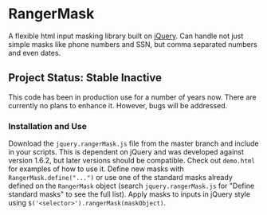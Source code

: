 # RangerMask
A flexible html input masking library built on [jQuery](https://jquery.com/). Can handle not just simple masks like phone numbers and SSN, but comma separated numbers and even dates.

## Project Status: Stable Inactive
This code has been in production use for a number of years now.  There are currently no plans to enhance it.  However, bugs will be addressed.

### Installation and Use
Download the `jquery.rangerMask.js` file from the master branch and include in your scripts.  This is dependent on jQuery and was developed against version 1.6.2, but later versions should be compatible.  Check out `demo.html` for examples of how to use it.  Define new masks with `RangerMask.define("...")` or use one of the standard masks already defined on the `RangerMask` object (search `jquery.rangerMask.js` for "Define standard masks" to see the full list).  Apply masks to inputs in jQuery style using `$('<selector>').rangerMask(maskObject)`.
